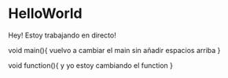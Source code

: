 # HelloWorld

Hey! Estoy trabajando en directo! 

void main(){
vuelvo a cambiar el main sin añadir espacios arriba
}


void function(){
y yo estoy cambiando el function
}
